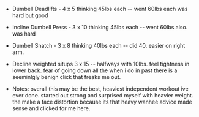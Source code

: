 - Dumbell Deadlifts - 4 x 5 thinking 45lbs each -- went 60lbs each was hard but good
- Incline Dumbell Press - 3 x 10 thinking 45lbs each -- went 60lbs also. was hard 
- Dumbell Snatch - 3 x 8 thinking 40lbs each  -- did 40. easier on right arm. 
- Decline weighted situps 3 x 15 -- halfways with 10lbs. feel tightness in lower back. fear of going down all the when i do in past there is a seeminlgly benign click that freaks me out. 

- Notes: overall this may be the best, heaviest independent workout ive ever done. started out strong and surprised myself with heavier weight. the make a face distortion because its that heavy wanhee advice made sense and clicked for me here. 